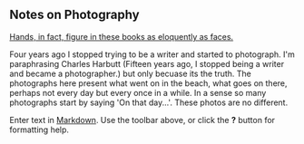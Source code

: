 ## Notes on Photography

[Hands, in fact, figure in these books as eloquently as faces.](http://www.americansuburbx.com/2010/10/review-paul-graham-shimmer-of.html)

Four years ago I stopped trying to be a writer and started to photograph. I'm paraphrasing Charles Harbutt (Fifteen years ago, I stopped being a writer and became a photographer.) but only becuase its the truth. 
The photographs here present what went on in the beach, what goes on there, perhaps not every day but every once in a while. In a sense so many photographs start by saying 'On that day...'. These photos are no different.  



Enter text in [Markdown](http://daringfireball.net/projects/markdown/). Use the toolbar above, or click the **?** button for formatting help.
